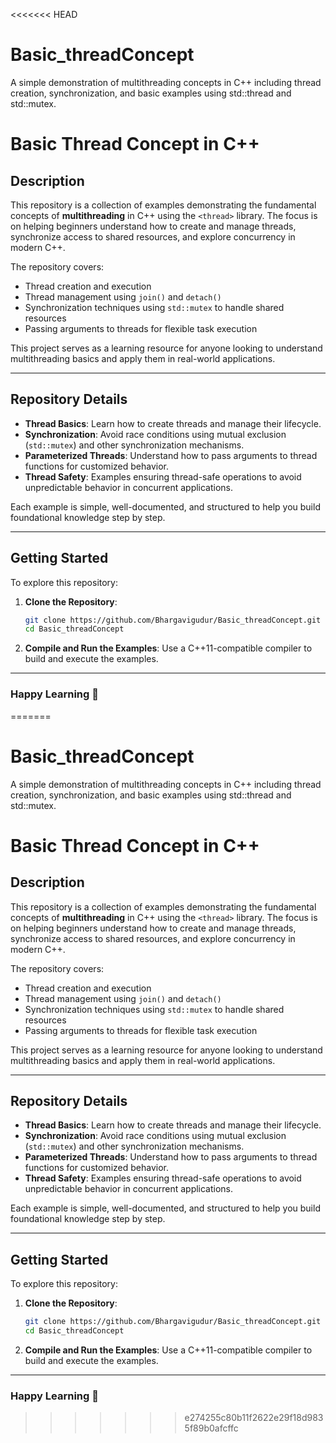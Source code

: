 <<<<<<< HEAD
# Basic_threadConcept
A simple demonstration of multithreading concepts in C++ including thread creation, synchronization, and basic examples using std::thread and std::mutex.
# Basic Thread Concept in C++
## Description
This repository is a collection of examples demonstrating the fundamental concepts of **multithreading** in C++ using the `<thread>` library. The focus is on helping beginners understand how to create and manage threads, synchronize access to shared resources, and explore concurrency in modern C++.

The repository covers:

- Thread creation and execution
- Thread management using `join()` and `detach()`
- Synchronization techniques using `std::mutex` to handle shared resources
- Passing arguments to threads for flexible task execution

This project serves as a learning resource for anyone looking to understand multithreading basics and apply them in real-world applications.

---

## Repository Details

- **Thread Basics**: Learn how to create threads and manage their lifecycle.
- **Synchronization**: Avoid race conditions using mutual exclusion (`std::mutex`) and other synchronization mechanisms.
- **Parameterized Threads**: Understand how to pass arguments to thread functions for customized behavior.
- **Thread Safety**: Examples ensuring thread-safe operations to avoid unpredictable behavior in concurrent applications.

Each example is simple, well-documented, and structured to help you build foundational knowledge step by step.

---

## Getting Started
To explore this repository:
1. **Clone the Repository**:

   ```bash
   git clone https://github.com/Bhargavigudur/Basic_threadConcept.git
   cd Basic_threadConcept
   ```

2. **Compile and Run the Examples**:
   Use a C++11-compatible compiler to build and execute the examples.

---

### Happy Learning 🚀

=======
# Basic_threadConcept
A simple demonstration of multithreading concepts in C++ including thread creation, synchronization, and basic examples using std::thread and std::mutex.
# Basic Thread Concept in C++
## Description
This repository is a collection of examples demonstrating the fundamental concepts of **multithreading** in C++ using the `<thread>` library. The focus is on helping beginners understand how to create and manage threads, synchronize access to shared resources, and explore concurrency in modern C++.

The repository covers:

- Thread creation and execution
- Thread management using `join()` and `detach()`
- Synchronization techniques using `std::mutex` to handle shared resources
- Passing arguments to threads for flexible task execution

This project serves as a learning resource for anyone looking to understand multithreading basics and apply them in real-world applications.

---

## Repository Details

- **Thread Basics**: Learn how to create threads and manage their lifecycle.
- **Synchronization**: Avoid race conditions using mutual exclusion (`std::mutex`) and other synchronization mechanisms.
- **Parameterized Threads**: Understand how to pass arguments to thread functions for customized behavior.
- **Thread Safety**: Examples ensuring thread-safe operations to avoid unpredictable behavior in concurrent applications.

Each example is simple, well-documented, and structured to help you build foundational knowledge step by step.

---

## Getting Started
To explore this repository:
1. **Clone the Repository**:

   ```bash
   git clone https://github.com/Bhargavigudur/Basic_threadConcept.git
   cd Basic_threadConcept
   ```

2. **Compile and Run the Examples**:
   Use a C++11-compatible compiler to build and execute the examples.

---

### Happy Learning 🚀

>>>>>>> e274255c80b11f2622e29f18d9835f89b0afcffc

